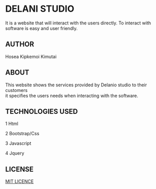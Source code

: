 # DELANI STUDIO
It is a website that will interact with the users directly.
To interact with software is easy and user friendly.

## AUTHOR

Hosea Kipkemoi Kimutai

## ABOUT

This website shows the services provided by Delanio studio to their customers  
it specifies the users needs when interacting with the software. 


## TECHNOLOGIES USED

1 Html

2 Bootstrap/Css

3 Javascript

4 Jquery

##  LICENSE 

[MIT LICENCE](https://opensource.org/licenses/mit-license.php)


